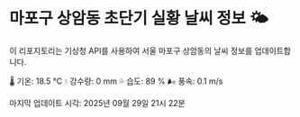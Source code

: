 
# 마포구 상암동 초단기 실황 날씨 정보 🌤️

이 리포지토리는 기상청 API를 사용하여 서울 마포구 상암동의 날씨 정보를 업데이트합니다. 

🌡️ 기온: 18.5 ℃
💧 강수량: 0 mm
💦 습도: 89 %
🌬️ 풍속: 0.1 m/s

마지막 업데이트 시각: 2025년 09월 29일 21시 22분    
